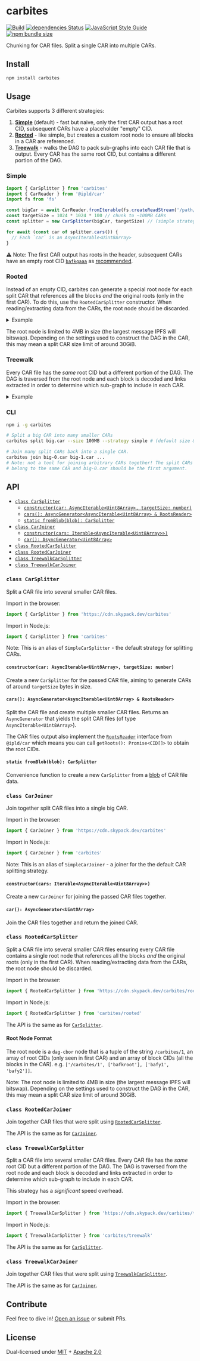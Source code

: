 # carbites

[![Build](https://github.com/alanshaw/carbites/actions/workflows/main.yml/badge.svg)](https://github.com/alanshaw/carbites/actions/workflows/main.yml)
[![dependencies Status](https://status.david-dm.org/gh/alanshaw/carbites.svg)](https://david-dm.org/alanshaw/carbites)
[![JavaScript Style Guide](https://img.shields.io/badge/code_style-standard-brightgreen.svg)](https://standardjs.com)
[![npm bundle size](https://img.shields.io/bundlephobia/minzip/carbites)](https://bundlephobia.com/package/carbites)

Chunking for CAR files. Split a single CAR into multiple CARs.

## Install

```sh
npm install carbites
```

## Usage

Carbites supports 3 different strategies:

1. [**Simple**](#simple) (default) - fast but naive, only the first CAR output has a root CID, subsequent CARs have a placeholder "empty" CID.
2. [**Rooted**](#rooted) - like simple, but creates a custom root node to ensure all blocks in a CAR are referenced.
3. [**Treewalk**](#treewalk) - walks the DAG to pack sub-graphs into each CAR file that is output. Every CAR has the same root CID, but contains a different portion of the DAG.

### Simple

```js
import { CarSplitter } from 'carbites'
import { CarReader } from '@ipld/car'
import fs from 'fs'

const bigCar = await CarReader.fromIterable(fs.createReadStream('/path/to/big.car'))
const targetSize = 1024 * 1024 * 100 // chunk to ~100MB CARs
const splitter = new CarSplitter(bigCar, targetSize) // (simple strategy)

for await (const car of splitter.cars()) {
  // Each `car` is an AsyncIterable<Uint8Array>
}
```

⚠️ Note: The first CAR output has roots in the header, subsequent CARs have an empty root CID [`bafkqaaa`](https://cid.ipfs.io/#bafkqaaa) as [recommended](https://github.com/ipld/specs/blob/master/block-layer/content-addressable-archives.md#number-of-roots).

### Rooted

Instead of an empty CID, carbites can generate a special root node for each split CAR that references all the blocks _and_ the original roots (only in the first CAR). To do this, use the `RootedCarSplitter` constructor. When reading/extracting data from the CARs, the root node should be discarded.

<details>
  <summary>Example</summary>

  ```js
  import { RootedCarSplitter } from 'carbites/rooted'
  import { CarReader } from '@ipld/car/reader'
  import * as dagCbor from '@ipld/dag-cbor'
  import fs from 'fs'

  const bigCar = await CarReader.fromIterable(fs.createReadStream('/path/to/big.car'))
  const targetSize = 1024 * 1024 * 100 // chunk to ~100MB CARs
  const splitter = new RootedCarSplitter(bigCar, targetSize)

  const cars = splitter.cars()

  // Every CAR has a single root - a CBOR node that is an tuple of `/carbites/1`,
  // an array of root CIDs and an array of block CIDs.
  // e.g. ['/carbites/1', ['bafkroot'], ['bafy1', 'bafy2']]

  const { done, value: car } = await cars.next()
  const reader = await CarReader.fromIterable(car)
  const rootCids = await reader.getRoots()
  const rootNode = dagCbor.decode(await reader.get(rootCids[0]))

  console.log(rootNode[0]) // /carbites/1
  console.log(rootNode[1]) // Root CIDs (only in first CAR)
  /*
  [
    CID(bafybeictvyf6polqzgop3jt32owubfmsg3kl226omqrfte4eyidubc4rpq)
  ]
  */
  console.log(rootNode[2]) // Block CIDs (all blocks in this CAR)
  /*
  [
    CID(bafybeictvyf6polqzgop3jt32owubfmsg3kl226omqrfte4eyidubc4rpq),
    CID(bafyreihcsxqhd6agqpboc3wrlvpy5bwuxctv5upicdnt3u2wojv4exxl24),
    CID(bafyreiasq7d2ihbqm5xvhjjzlmzsensuadrpmpt2tkjsuwq42xpa34qevu)
  ]
  */
  ```

</details>

The root node is limited to 4MB in size (the largest message IPFS will bitswap). Depending on the settings used to construct the DAG in the CAR, this may mean a split CAR size limit of around 30GiB.

### Treewalk

Every CAR file has the _same_ root CID but a different portion of the DAG. The DAG is traversed from the root node and each block is decoded and links extracted in order to determine which sub-graph to include in each CAR.

<details>
  <summary>Example</summary>

  ```js
  import { TreewalkCarSplitter } from 'carbites/treewalk'
  import { CarReader } from '@ipld/car/reader'
  import * as dagCbor from '@ipld/dag-cbor'
  import fs from 'fs'

  const bigCar = await CarReader.fromIterable(fs.createReadStream('/path/to/big.car'))
  const [rootCid] = await bigCar.getRoots()
  const targetSize = 1024 * 1024 * 100 // chunk to ~100MB CARs
  const splitter = new TreewalkCarSplitter(bigCar, targetSize)

  for await (const car of splitter.cars()) {
    // Each `car` is an AsyncIterable<Uint8Array>
    const reader = await CarReader.fromIterable(car)
    const [splitCarRootCid] = await reader.getRoots()
    console.assert(rootCid.equals(splitCarRootCid)) // all cars will have the same root
  }
  ```

</details>

### CLI

```sh
npm i -g carbites

# Split a big CAR into many smaller CARs
carbites split big.car --size 100MB --strategy simple # (default size & strategy)

# Join many split CARs back into a single CAR.
carbites join big-0.car big-1.car ...
# Note: not a tool for joining arbitrary CARs together! The split CARs MUST
# belong to the same CAR and big-0.car should be the first argument.
```

## API

* [`class CarSplitter`](#class-carsplitter)
    * [`constructor(car: AsyncIterable<Uint8Array>, targetSize: number)`](#constructorcar-asynciterableuint8array-targetsize-number)
    * [`cars(): AsyncGenerator<AsyncIterable<Uint8Array> & RootsReader>`](#cars-asyncgeneratorasynciterableuint8array--rootsreader)
    * [`static fromBlob(blob): CarSplitter`](#static-fromblobblob-carsplitter)
* [`class CarJoiner`](#class-carjoiner)
    * [`constructor(cars: Iterable<AsyncIterable<Uint8Array>>)`](#constructorcars-iterableasynciterableuint8array)
    * [`car(): AsyncGenerator<Uint8Array>`](#car-asyncgeneratoruint8array)
* [`class RootedCarSplitter`](#class-rootedcarsplitter)
* [`class RootedCarJoiner`](#class-rootedcarjoiner)
* [`class TreewalkCarSplitter`](#class-treewalkcarsplitter)
* [`class TreewalkCarJoiner`](#class-treewalkcarjoiner)

### `class CarSplitter`

Split a CAR file into several smaller CAR files.

Import in the browser:

```js
import { CarSplitter } from 'https://cdn.skypack.dev/carbites'
```

Import in Node.js:

```js
import { CarSplitter } from 'carbites'
```

Note: This is an alias of `SimpleCarSplitter` - the default strategy for splitting CARs.

#### `constructor(car: AsyncIterable<Uint8Array>, targetSize: number)`

Create a new `CarSplitter` for the passed CAR file, aiming to generate CARs of around `targetSize` bytes in size.

#### `cars(): AsyncGenerator<AsyncIterable<Uint8Array> & RootsReader>`

Split the CAR file and create multiple smaller CAR files. Returns an `AsyncGenerator` that yields the split CAR files (of type `AsyncIterable<Uint8Array>`).

The CAR files output also implement the [`RootsReader`](https://github.com/ipld/js-car/blob/8c74dc3c7273213b83f4610e4f88cf1ad2830fa6/api.ts#L18-L21) interface from `@ipld/car` which means you can call `getRoots(): Promise<CID[]>` to obtain the root CIDs.

#### `static fromBlob(blob): CarSplitter`

Convenience function to create a new `CarSplitter` from a [blob](https://developer.mozilla.org/en-US/docs/Web/API/Blob) of CAR file data.

### `class CarJoiner`

Join together split CAR files into a single big CAR.

Import in the browser:

```js
import { CarJoiner } from 'https://cdn.skypack.dev/carbites'
```

Import in Node.js:

```js
import { CarJoiner } from 'carbites'
```

Note: This is an alias of `SimpleCarJoiner` - a joiner for the the default CAR splitting strategy.

#### `constructor(cars: Iterable<AsyncIterable<Uint8Array>>)`

Create a new `CarJoiner`  for joining the passed CAR files together.

#### `car(): AsyncGenerator<Uint8Array>`

Join the CAR files together and return the joined CAR.

### `class RootedCarSplitter`

Split a CAR file into several smaller CAR files ensuring every CAR file contains a single root node that references all the blocks _and_ the original roots (only in the first CAR). When reading/extracting data from the CARs, the root node should be discarded.

Import in the browser:

```js
import { RootedCarSplitter } from 'https://cdn.skypack.dev/carbites/rooted'
```

Import in Node.js:

```js
import { RootedCarSplitter } from 'carbites/rooted'
```

The API is the same as for [`CarSplitter`](#class-carsplitter).

#### Root Node Format

The root node is a `dag-cbor` node that is a tuple of the string `/carbites/1`, an array of root CIDs (only seen in first CAR) and an array of block CIDs (all the blocks in the CAR). e.g. `['/carbites/1', ['bafkroot'], ['bafy1', 'bafy2']]`.

Note: The root node is limited to 4MB in size (the largest message IPFS will bitswap). Depending on the settings used to construct the DAG in the CAR, this may mean a split CAR size limit of around 30GiB.

### `class RootedCarJoiner`

Join together CAR files that were split using [`RootedCarSplitter`](#class-rootedcarsplitter).

The API is the same as for [`CarJoiner`](#class-carjoiner).

### `class TreewalkCarSplitter`

Split a CAR file into several smaller CAR files. Every CAR file has the _same_ root CID but a different portion of the DAG. The DAG is traversed from the root node and each block is decoded and links extracted in order to determine which sub-graph to include in each CAR.

This strategy has a _significant_ speed overhead.

Import in the browser:

```js
import { TreewalkCarSplitter } from 'https://cdn.skypack.dev/carbites/treewalk'
```

Import in Node.js:

```js
import { TreewalkCarSplitter } from 'carbites/treewalk'
```

The API is the same as for [`CarSplitter`](#class-carsplitter).

### `class TreewalkCarJoiner`

Join together CAR files that were split using [`TreewalkCarSplitter`](#class-treewalkcarsplitter).

The API is the same as for [`CarJoiner`](#class-carjoiner).

## Contribute

Feel free to dive in! [Open an issue](https://github.com/alanshaw/carbites/issues/new) or submit PRs.

## License

Dual-licensed under [MIT](https://github.com/alanshaw/carbites/blob/main/LICENSE-MIT) + [Apache 2.0](https://github.com/alanshaw/carbites/blob/main/LICENSE-APACHE)
